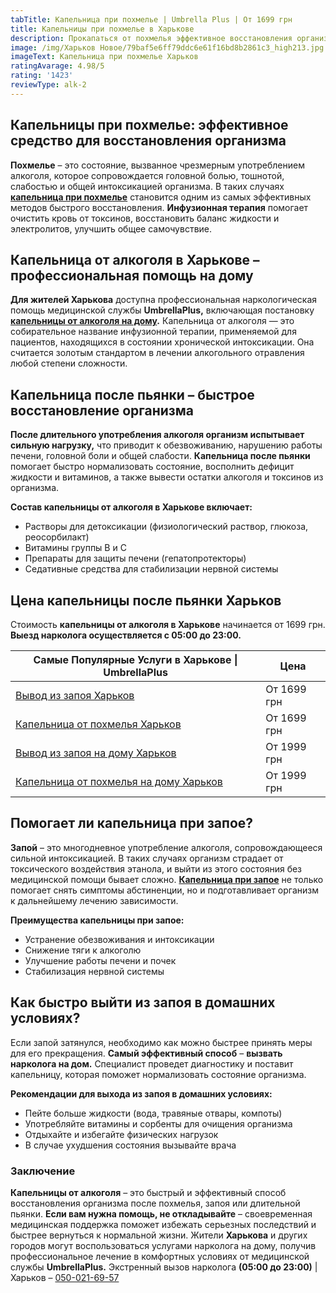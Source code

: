 ```yaml
---
tabTitle: Капельница при похмелье | Umbrella Plus | От 1699 грн
title: Капельницы при похмелье в Харькове
description: Прокапаться от похмелья эффективное восстановления организма
image: /img/Харьков Новое/79baf5e6ff79ddc6e61f16bd8b2861c3_high213.jpg
imageText: Капельница при похмелье Харьков
ratingAvarage: 4.98/5
rating: '1423'
reviewType: alk-2
---
```


## Капельницы при похмелье: эффективное средство для восстановления организма

**Похмелье** – это состояние, вызванное чрезмерным употреблением алкоголя, которое сопровождается головной болью, тошнотой, слабостью и общей интоксикацией организма. В таких случаях **[капельница при похмелье](https://umbrella-plus.com.ua/kharkiv/kapelnica_ot_alkogola_kharkiv/)** становится одним из самых эффективных методов быстрого восстановления. **Инфузионная терапия** помогает очистить кровь от токсинов, восстановить баланс жидкости и электролитов, улучшить общее самочувствие.

## Капельница от алкоголя в Харькове – профессиональная помощь на дому

**Для жителей Харькова** доступна профессиональная наркологическая помощь медицинской службы **UmbrellaPlus,** включающая постановку **[капельницы от алкоголя на дому](https://umbrella-plus.com.ua/kharkiv/kapelnica_ot_alkogola_na_domy_kharkiv/).**  Капельница от алкоголя — это собирательное название инфузионной терапии, применяемой для пациентов, находящихся в состоянии хронической интоксикации. Она считается золотым стандартом в лечении алкогольного отравления любой степени сложности.

## Капельница после пьянки – быстрое восстановление организма

**После длительного употребления алкоголя организм испытывает сильную нагрузку,** что приводит к обезвоживанию, нарушению работы печени, головной боли и общей слабости. **Капельница после пьянки** помогает быстро нормализовать состояние, восполнить дефицит жидкости и витаминов, а также вывести остатки алкоголя и токсинов из организма.

**Состав капельницы от алкоголя в Харькове включает:**

* Растворы для детоксикации (физиологический раствор, глюкоза, реосорбилакт)
* Витамины группы В и С
* Препараты для защиты печени (гепатопротекторы)
* Седативные средства для стабилизации нервной системы

## Цена капельницы после пьянки Харьков

Стоимость **капельницы от алкоголя в Харькове** начинается от 1699 грн. **Выезд нарколога осуществляется с 05:00 до 23:00.**

| Самые Популярные Услуги в Харькове \| UmbrellaPlus                                                                    | Цена        |
| --------------------------------------------------------------------------------------------------------------------- | ----------- |
| [Вывод из запоя Харьков](https://umbrella-plus.com.ua/kharkiv/vivod-iz-zapoia-kharkiv/)                               | От 1699 грн |
| [Капельница от похмелья Харьков](https://umbrella-plus.com.ua/kharkiv/kapelnica_ot_alkogola_kharkiv/)                 | От 1699 грн |
| [Вывод из запоя на дому Харьков](https://umbrella-plus.com.ua/kharkiv/vivod-iz-zapoia-na-domy-kharkiv/)               | От 1999 грн |
| [Капельница от похмелья на дому Харьков](https://umbrella-plus.com.ua/kharkiv/kapelnica_ot_alkogola_na_domy_kharkiv/) | От 1999 грн |

## Помогает ли капельница при запое?

**Запой** – это многодневное употребление алкоголя, сопровождающееся сильной интоксикацией. В таких случаях организм страдает от токсического воздействия этанола, и выйти из этого состояния без медицинской помощи бывает сложно. **[Капельница при запое](https://umbrella-plus.com.ua/kharkiv/vivod-iz-zapoia-na-domy-kharkiv/)** не только помогает снять симптомы абстиненции, но и подготавливает организм к дальнейшему лечению зависимости.

**Преимущества капельницы при запое:**

* Устранение обезвоживания и интоксикации
* Снижение тяги к алкоголю
* Улучшение работы печени и почек
* Стабилизация нервной системы

## Как быстро выйти из запоя в домашних условиях?

Если запой затянулся, необходимо как можно быстрее принять меры для его прекращения. **Самый эффективный способ** – **вызвать нарколога на дом.** Специалист проведет диагностику и поставит капельницу, которая поможет нормализовать состояние организма.

**Рекомендации для выхода из запоя в домашних условиях:**

* Пейте больше жидкости (вода, травяные отвары, компоты)
* Употребляйте витамины и сорбенты для очищения организма
* Отдыхайте и избегайте физических нагрузок
* В случае ухудшения состояния вызывайте врача

### Заключение

**Капельницы от алкоголя** – это быстрый и эффективный способ восстановления организма после похмелья, запоя или длительной пьянки. **Если вам нужна помощь, не откладывайте** – своевременная медицинская поддержка поможет избежать серьезных последствий и быстрее вернуться к нормальной жизни. Жители **Харькова** и других городов могут воспользоваться услугами нарколога на дому, получив профессиональное лечение в комфортных условиях от медицинской службы **UmbrellaPlus.** Экстренный вызов нарколога **(05:00 до 23:00)** | Харьков – [050-021-69-57](tel:0500216957)
